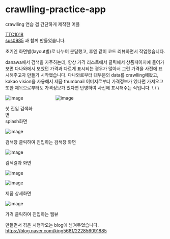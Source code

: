 # crawlling-practice-app
crawlling 연습 겸 간단하게 제작한 어플

[TTC1018](https://github.com/TTC1018)\
[sus0985](https://github.com/sus0985)
과 함께 만들었습니다.

초기엔 화면별(layout별)로 나누어 분담했고, 후엔 같이 코드 리뷰하면서 작업했습니다.

danawa에서 검색을 자주하는데, 항상 가격 리스트에서 클릭해서 상품페이지에 들어가보면 다나와에서 보았던 가격과 다르게 표시되는 경우가 많아서 그런 가격을 사전에 표시해주고자 만들기 시작했습니다.
다나와로부터 대부분의 data를 crawlling해왔고, kakao vision을 사용해서 제품 thumbnail 이미지로부터 가격정보가 있다면 가져오고 또한 제목으로부터도 가격정보가 있다면 반영하여 사전에 표시해주는 식입니다.
\ \ \

![image](https://user-images.githubusercontent.com/55792553/195434125-a3dae8a7-3001-453c-9b8d-c20f18188115.png)        ![image](https://user-images.githubusercontent.com/55792553/195434221-ab2664d2-7793-4341-8ba1-a102d10c5d45.png)


첫 진입 검색화면                                  splash화면



![image](https://user-images.githubusercontent.com/55792553/195434369-3fd0e7fd-c6a6-41e3-ac67-18550f725135.png)


검색창 클릭하여 진입하는 검색창 화면

![image](https://user-images.githubusercontent.com/55792553/195434457-1b9fc840-eef5-40e7-95b2-57df3c470d1e.png)


검색결과 화면


![image](https://user-images.githubusercontent.com/55792553/195434500-c94bebab-d1cc-4d40-967e-fb4a34396ab8.png)

![image](https://user-images.githubusercontent.com/55792553/195434770-e003e9b2-cf9a-483e-bf70-f556c1bae13d.png)


제품 상세화면

![image](https://user-images.githubusercontent.com/55792553/195434873-f3c0607b-db23-4367-ac6d-a87ff2d4a5e9.png)


가격 클릭하여 진입하는 웹뷰






만들면서 겪은 시행착오는 blog에 남겨두었습니다.
<https://blog.naver.com/king5681/222856091885>
